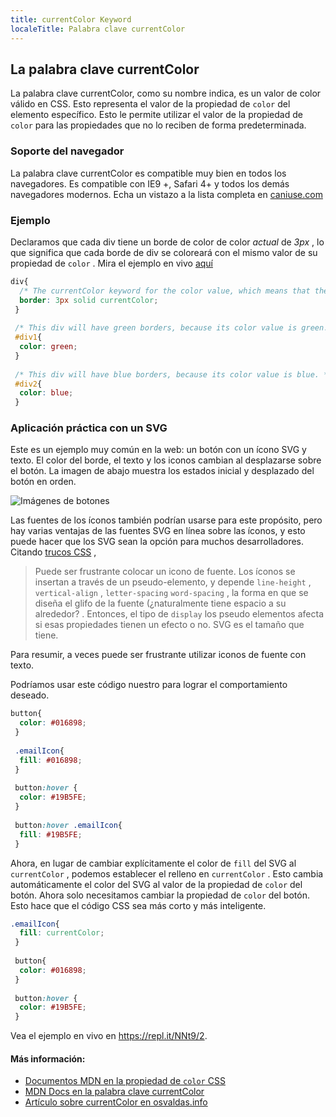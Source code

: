 ```yaml
---
title: currentColor Keyword
localeTitle: Palabra clave currentColor
---
```

## La palabra clave currentColor

La palabra clave currentColor, como su nombre indica, es un valor de color válido en CSS. Esto representa el valor de la propiedad de `color` del elemento específico. Esto le permite utilizar el valor de la propiedad de `color` para las propiedades que no lo reciben de forma predeterminada.

### Soporte del navegador

La palabra clave currentColor es compatible muy bien en todos los navegadores. Es compatible con IE9 +, Safari 4+ y todos los demás navegadores modernos. Echa un vistazo a la lista completa en [caniuse.com](https://caniuse.com/#feat=currentcolor)

### Ejemplo

Declaramos que cada div tiene un borde de color de color _actual_ de _3px_ , lo que significa que cada borde de div se coloreará con el mismo valor de su propiedad de `color` . Mira el ejemplo en vivo [aquí](http://jsfiddle.net/tjkp0cm3/)

```css
div{ 
  /* The currentColor keyword for the color value, which means that the border will have the value of the respective div's color property */ 
  border: 3px solid currentColor; 
 } 
 
 /* This div will have green borders, because its color value is green. */ 
 #div1{ 
  color: green; 
 } 
 
 /* This div will have blue borders, because its color value is blue. */ 
 #div2{ 
  color: blue; 
 } 
```

### Aplicación práctica con un SVG

Este es un ejemplo muy común en la web: un botón con un ícono SVG y texto. El color del borde, el texto y los iconos cambian al desplazarse sobre el botón. La imagen de abajo muestra los estados inicial y desplazado del botón en orden.

![Imágenes de botones](https://image.ibb.co/hWveBR/button_variations.png)

Las fuentes de los íconos también podrían usarse para este propósito, pero hay varias ventajas de las fuentes SVG en línea sobre las íconos, y esto puede hacer que los SVG sean la opción para muchos desarrolladores. Citando [trucos CSS](https://css-tricks.com/icon-fonts-vs-svg/) ,

> Puede ser frustrante colocar un icono de fuente. Los íconos se insertan a través de un pseudo-elemento, y depende `line-height` , `vertical-align` , `letter-spacing` `word-spacing` , la forma en que se diseña el glifo de la fuente (¿naturalmente tiene espacio a su alrededor? . Entonces, el tipo de `display` los pseudo elementos afecta si esas propiedades tienen un efecto o no. SVG es el tamaño que tiene.

Para resumir, a veces puede ser frustrante utilizar iconos de fuente con texto.

Podríamos usar este código nuestro para lograr el comportamiento deseado.

```css
button{ 
  color: #016898; 
 } 
 
 .emailIcon{ 
  fill: #016898; 
 } 
 
 button:hover { 
  color: #19B5FE; 
 } 
 
 button:hover .emailIcon{ 
  fill: #19B5FE; 
 } 
```

Ahora, en lugar de cambiar explícitamente el color de `fill` del SVG al `currentColor` , podemos establecer el relleno en `currentColor` . Esto cambia automáticamente el color del SVG al valor de la propiedad de `color` del botón. Ahora solo necesitamos cambiar la propiedad de `color` del botón. Esto hace que el código CSS sea más corto y más inteligente.

```css
.emailIcon{ 
  fill: currentColor; 
 } 
 
 button{ 
  color: #016898; 
 } 
 
 button:hover { 
  color: #19B5FE; 
 } 
```

Vea el ejemplo en vivo en https://repl.it/NNt9/2.

#### Más información:

*   [Documentos MDN en la propiedad de `color` CSS](https://developer.mozilla.org/en-US/docs/Web/CSS/color)
*   [MDN Docs en la palabra clave currentColor](https://developer.mozilla.org/en-US/docs/Web/CSS/color_value#currentColor_example)
*   [Artículo sobre currentColor en osvaldas.info](https://osvaldas.info/keeping-css-short-with-currentcolor)